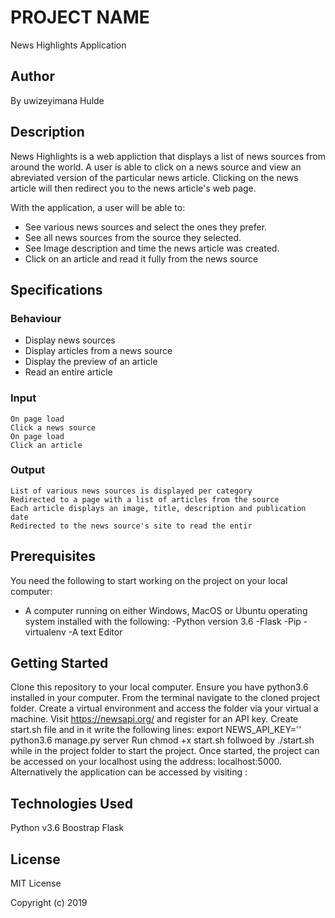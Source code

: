 # PROJECT NAME
News Highlights Application
## Author
By uwizeyimana Hulde
## Description
News Highlights is a web appliction that displays a list of news sources from around the world. A user is able to click on a news source and view an abreviated version of the particular news article. Clicking on the news article will then redirect you to the news article's web page.

With the application, a user will be able to:

* See various news sources and select the ones they prefer.
* See all news sources from the source they selected.
* See Image description and time the news article was created.
* Click on an article and read it fully from the news source
## Specifications

### Behaviour	        
* Display news sources	
* Display articles from a news source	
* Display the preview of an article	
* Read an entire article	
### Input	
	On page load
    Click a news source
    On page load
    Click an article
### Output    		
    List of various news sources is displayed per category
	Redirected to a page with a list of articles from the source
	Each article displays an image, title, description and publication date
	Redirected to the news source's site to read the entir
## Prerequisites
You need the following to start working on the project on your local computer:

* A computer running on either Windows, MacOS or Ubuntu operating system installed with the following:
-Python version 3.6
-Flask
-Pip
-virtualenv
-A text  Editor
## Getting Started
Clone this repository to your local computer.
Ensure you have python3.6 installed in your computer.
From the terminal navigate to the cloned project folder.
Create a virtual environment and access the folder via your virtual a machine.
Visit https://newsapi.org/ and register for an API key.
Create start.sh file and in it write the following lines:
 export NEWS_API_KEY='<Your-Api-Key>'
 python3.6 manage.py server
Run chmod +x start.sh follwoed by ./start.sh while in the project folder to start the project.
Once started, the project can be accessed on your localhost using the address: localhost:5000.
Alternatively the application can be accessed by visiting :
## Technologies Used
Python v3.6
Boostrap
Flask
## License
MIT License

Copyright (c) 2019
